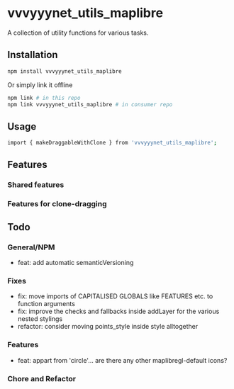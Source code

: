 # vvvyyynet_utils_maplibre

A collection of utility functions for various tasks.

## Installation

```bash
npm install vvvyyynet_utils_maplibre
```
Or simply link it offline

```bash
npm link # in this repo
npm link vvvyyynet_utils_maplibre # in consumer repo
```

## Usage

```bash
import { makeDraggableWithClone } from 'vvvyyynet_utils_maplibre';
```

## Features

### Shared features

### Features for clone-dragging

## Todo
### General/NPM
- feat: add automatic semanticVersioning

### Fixes
- fix: move imports of CAPITALISED GLOBALS like FEATURES etc. to function arguments
- fix: improve the checks and fallbacks inside addLayer for the various nested stylings
- refactor: consider moving points_style inside style alltogether

### Features
- feat: appart from 'circle'... are there any other maplibregl-default icons?

### Chore and Refactor
